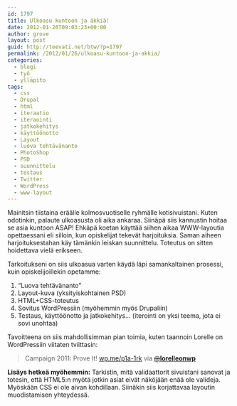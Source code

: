```yaml
---
id: 1797
title: Ulkoasu kuntoon ja äkkiä!
date: 2012-01-26T09:03:23+00:00
author: grove
layout: post
guid: http://teevati.net/btw/?p=1797
permalink: /2012/01/26/ulkoasu-kuntoon-ja-akkia/
categories:
  - blogi
  - työ
  - ylläpito
tags:
  - css
  - Drupal
  - html
  - iteraatio
  - iteraointi
  - jatkokehitys
  - käyttöönotto
  - Layout
  - luova tehtävänanto
  - PhotoShop
  - PSD
  - suunnittelu
  - testaus
  - Twitter
  - WordPress
  - www-layout
---
```

Mainitsin tiistaina eräälle kolmosvuotiselle ryhmälle kotisivuistani. Kuten odotinkin, palaute ulkoasusta oli aika ankaraa. Siinäpä siis kannustin hoitaa se asia kuntoon ASAP! Ehkäpä koetan käyttää siihen aikaa WWW-layoutia opettaessani eli silloin, kun opiskelijat tekevät harjoituksia. Saman aiheen harjoituksestahan käy tämänkin leiskan suunnittelu. Toteutus on sitten hoidettava vielä erikseen.

Tarkoitukseni on siis ulkoasua varten käydä läpi samankaltainen prosessi, kuin opiskelijoillekin opetamme:

  1. &#8220;Luova tehtävänanto&#8221;
  2. Layout-kuva (yksityiskohtainen PSD)
  3. HTML+CSS-toteutus
  4. Sovitus WordPressiin (myöhemmin myös Drupaliin)
  5. Testaus, käyttöönotto ja jatkokehitys&#8230; (iterointi on yksi teema, jota ei sovi unohtaa)

Tavoitteena on siis mahdollisimman pian toimia, kuten taannoin Lorelle on WordPressiin viitaten tviittasin:

> Campaign 2011: Prove It! <a href="http://t.co/VCeHI45z" rel="url" data-full-url="http://wp.me/p1a-1rk">wp.me/p1a-1rk</a> via <a href="http://twitter.com/lorelleonwp" rel="user" target="_blank"><s>@</s><strong>lorelleonwp</strong></a>

**Lisäys hetkeä myöhemmin:** Tarkistin, mitä validaattorit sivuistani sanovat ja totesin, että HTML5:n myötä jotkin asiat eivät näköjään enää ole valideja. Myöskään CSS ei ole aivan kohdillaan. Siinäkin siis korjattavaa layoutin muodistamisen yhteydessä.